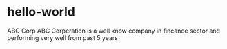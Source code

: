# hello-world
ABC Corp
 ABC Corperation is a well know company in fincance sector and performing very well from past 5 years
